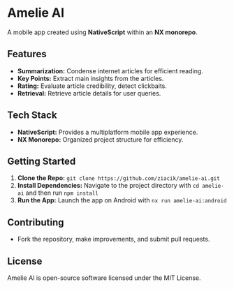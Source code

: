 # Amelie AI

A mobile app created using **NativeScript** within an **NX monorepo**.

## Features

- **Summarization:** Condense internet articles for efficient reading.
- **Key Points:** Extract main insights from the articles.
- **Rating:** Evaluate article credibility, detect clickbaits.
- **Retrieval:** Retrieve article details for user queries.

## Tech Stack

- **NativeScript:** Provides a multiplatform mobile app experience.
- **NX Monorepo:** Organized project structure for efficiency.

## Getting Started

1. **Clone the Repo:** `git clone https://github.com/ziacik/amelie-ai.git`
2. **Install Dependencies:** Navigate to the project directory with `cd amelie-ai` and then run `npm install`
3. **Run the App:** Launch the app on Android with `nx run amelie-ai:android`

## Contributing

- Fork the repository, make improvements, and submit pull requests.

## License

Amelie AI is open-source software licensed under the MIT License.
